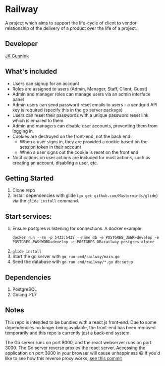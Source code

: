 # Railway

A project which aims to support the life-cycle of client to vendor relationship
of the delivery of a product over the life of a project.

## Developer

[JK Gunnink](mailto:jgunnink@gmail.com)

## What's included

- Users can signup for an account
- Roles are assigned to users (Admin, Manager, Staff, Client, Guest)
- Admin and manager roles can manage users via an admin interface panel
- Admin users can send password reset emails to users - a sendgrid API key is required (specify this
  in the go server package)
- Users can reset their passwords with a unique password reset link which is emailed to them
- Admin and managers can disable user accounts, preventing them from logging in.
- Cookies are destroyed on the front-end, not the back end:
  - When a user signs in, they are provided a cookie based on the session token in their account
  - When a user signs out the cookie is reset on the front end
- Notifications on user actions are included for most actions, such as creating an account,
  disabling a user, etc.

## Getting Started

1. Clone repo
1. Install dependencies with glide (`go get github.com/Masterminds/glide`) via the `glide install`
   command.

## Start services:

1. Ensure postgres is listening for connections. A docker example:
   ```
   docker run --rm -p 5432:5432 --name db -e POSTGRES_USER=develop -e POSTGRES_PASSWORD=develop -e POSTGRES_DB=railway postgres:alpine
   ```
1. `glide install`
1. Start the go server with `go run cmd/railway/main.go`
1. Seed the database with `go run cmd/railway/*.go db:setup`

## Dependencies

1. PostgreSQL
1. Golang >1.7

## Notes

This repo is intended to be bundled with a react js front-end. Due to some dependencies no longer
being available, the front-end has been removed temporarily and this repo is currently just a
back-end system.

The Go server runs on port 8000, and the react webserver runs on port 3000. The Go server reverse
proxies the react server. Accessing the application on port 3000 in your browser will cause
unhappiness :smiley: If you'd like to see how this reverse proxy works, [see this
commit](https://github.com/jgunnink/railway/commit/1f55004d1ebfa052e56d199bfb23aa460bcd2874)
